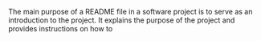 The main purpose of a README file in a software project is to serve as an introduction to the project. It explains the purpose of the project and provides instructions on how to
